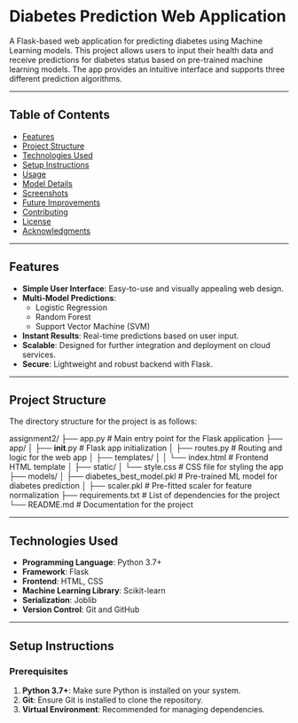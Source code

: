 # Diabetes Prediction Web Application

A Flask-based web application for predicting diabetes using Machine Learning models. This project allows users to input their health data and receive predictions for diabetes status based on pre-trained machine learning models. The app provides an intuitive interface and supports three different prediction algorithms.

---

## Table of Contents

- [Features](#features)
- [Project Structure](#project-structure)
- [Technologies Used](#technologies-used)
- [Setup Instructions](#setup-instructions)
- [Usage](#usage)
- [Model Details](#model-details)
- [Screenshots](#screenshots)
- [Future Improvements](#future-improvements)
- [Contributing](#contributing)
- [License](#license)
- [Acknowledgments](#acknowledgments)

---

## Features

- **Simple User Interface**: Easy-to-use and visually appealing web design.
- **Multi-Model Predictions**:
  - Logistic Regression
  - Random Forest
  - Support Vector Machine (SVM)
- **Instant Results**: Real-time predictions based on user input.
- **Scalable**: Designed for further integration and deployment on cloud services.
- **Secure**: Lightweight and robust backend with Flask.

---

## Project Structure

The directory structure for the project is as follows:

assignment2/
├── app.py                  # Main entry point for the Flask application
├── app/
│   ├── __init__.py         # Flask app initialization
│   ├── routes.py           # Routing and logic for the web app
│   ├── templates/
│   │   └── index.html      # Frontend HTML template
│   ├── static/
│       └── style.css       # CSS file for styling the app
├── models/
│   ├── diabetes_best_model.pkl # Pre-trained ML model for diabetes prediction
│   ├── scaler.pkl              # Pre-fitted scaler for feature normalization
├── requirements.txt        # List of dependencies for the project
└── README.md               # Documentation for the project


---

## Technologies Used

- **Programming Language**: Python 3.7+
- **Framework**: Flask
- **Frontend**: HTML, CSS
- **Machine Learning Library**: Scikit-learn
- **Serialization**: Joblib
- **Version Control**: Git and GitHub

---

## Setup Instructions

### Prerequisites

1. **Python 3.7+**: Make sure Python is installed on your system.
2. **Git**: Ensure Git is installed to clone the repository.
3. **Virtual Environment**: Recommended for managing dependencies.
